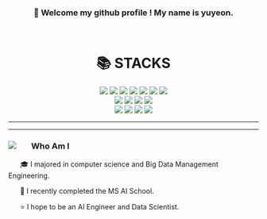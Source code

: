 <!-- ![header](https://capsule-render.vercel.app/api?type=cylinder&color=000000&height=150&section=header&text=893107&fontColor=ffffff&fontSize=70&animation=fadeIn&fontAlignY=55&desc=%20&descAlignY=62&descAlign=62) -->
<div align="center"> 
 
###  🙋 Welcome my github profile ! My name is yuyeon. 
 <br/>

<div align=center><h1>📚 STACKS</h1></div>
  <img src="https://img.shields.io/badge/python-3776AB?style=for-the-badge&logo=python&logoColor=white"> 
  <img src="https://img.shields.io/badge/PyTorch-EE4C2C?style=for-the-badge&logo=PyTorch&logoColor=white"> 
  <img src="https://img.shields.io/badge/cnn-CC0000?style=for-the-badge&logo=cnn&logoColor=white">
  <img src="https://img.shields.io/badge/opencv-5C3EE8?style=for-the-badge&logo=opencv&logoColor=white">
  <img src="https://img.shields.io/badge/numpy-013243?style=for-the-badge&logo=numpy&logoColor=white">
  <img src="https://img.shields.io/badge/pandas-150458?style=for-the-badge&logo=pandas&logoColor=white">
  <img src="https://img.shields.io/badge/tensorflow-FF6F00?style=for-the-badge&logo=tensorflow&logoColor=white">
  <br/>
  <img src="https://img.shields.io/badge/mysql-4479A1?style=for-the-badge&logo=mysql&logoColor=white"> 
  <img src="https://img.shields.io/badge/mariadb-003545?style=for-the-badge&logo=mariadb&logoColor=white">
  <img src="https://img.shields.io/badge/docker-2496ED?style=for-the-badge&logo=docker&logoColor=white">
  <img src="https://img.shields.io/badge/powerbi-F2C811?style=for-the-badge&logo=powerbi&logoColor=white">
  <br>
  <img src="https://img.shields.io/badge/azuredevops-0078D7?style=for-the-badge&logo=azuredevops&logoColor=white">
  <img src="https://img.shields.io/badge/Java-007396?style=for-the-badge&logo=Java&logoColor=white">
  <img src="https://img.shields.io/badge/R-276DC3?style=for-the-badge&logo=R&logoColor=white">
  <img src="https://img.shields.io/badge/github-181717?style=for-the-badge&logo=github&logoColor=white">

 </div>

 -------------

<!-- <div align="center">
  <img align="left" src="https://github-readme-stats.vercel.app/api?username=yuyeon-choi&show_icons=true&theme=radical"></img>
</div>  -->

 -------------
 
<div align="center">
     <img align="left" src="https://github-readme-stats.vercel.app/api?username=yuyeon-choi&show_icons=true&theme=radical"></img>
     <div align="left" marginright="50px" >
        <h3>&nbsp&nbsp&nbsp&nbsp&nbsp&nbsp
        Who Am I</h3>
        <p> &nbsp&nbsp&nbsp&nbsp&nbsp&nbsp🎓 I majored in computer science and Big Data Management Engineering.</p>
        <p> &nbsp&nbsp&nbsp&nbsp&nbsp&nbsp📝 I recently completed the MS AI School.</p>
        <p> &nbsp&nbsp&nbsp&nbsp&nbsp&nbsp⭐ I hope to be an AI Engineer and Data Scientist.</p>
<!--         <p> &nbsp&nbsp&nbsp&nbsp&nbsp&nbsp📝 Software Engineer</p> -->
     </div>
  </div>  

